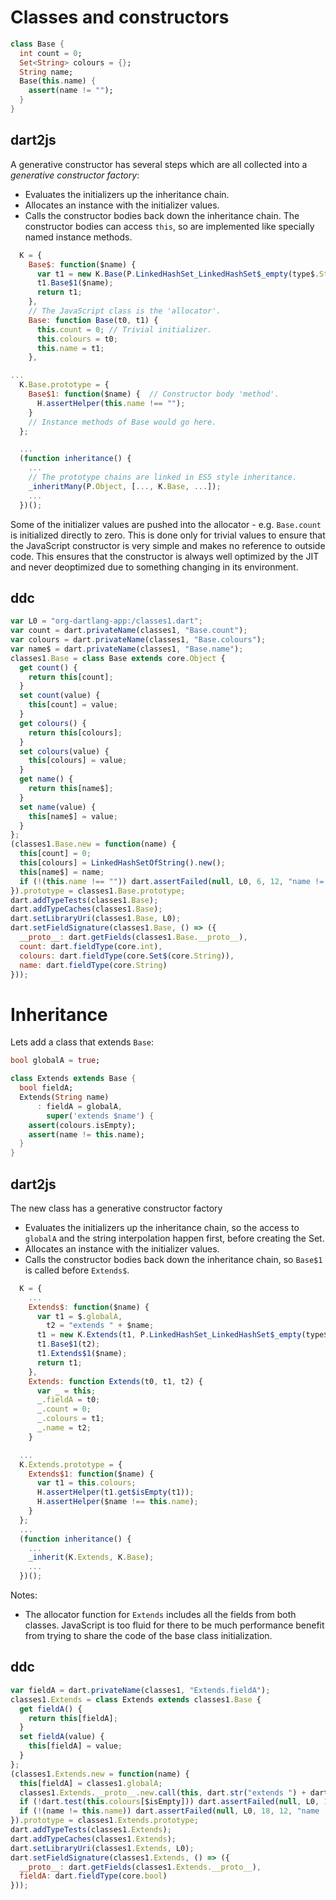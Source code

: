 # Classes and constructors

```dart
class Base {
  int count = 0;
  Set<String> colours = {};
  String name;
  Base(this.name) {
    assert(name != "");
  }
}
```

## dart2js

A generative constructor has several steps which are all collected into a
_generative constructor factory_:

- Evaluates the initializers up the inheritance chain.
- Allocates an instance with the initializer values.
- Calls the constructor bodies back down the inheritance chain. The constructor
  bodies can access `this`, so are implemented like specially named instance
  methods.

```js
  K = {
    Base$: function($name) {
      var t1 = new K.Base(P.LinkedHashSet_LinkedHashSet$_empty(type$.String), $name);
      t1.Base$1($name);
      return t1;
    },
    // The JavaScript class is the 'allocator'.
    Base: function Base(t0, t1) {
      this.count = 0; // Trivial initializer.
      this.colours = t0;
      this.name = t1;
    },

...
  K.Base.prototype = {
    Base$1: function($name) {  // Constructor body 'method'.
      H.assertHelper(this.name !== "");
    }
    // Instance methods of Base would go here.
  };

  ...
  (function inheritance() {
    ...
    // The prototype chains are linked in ES5 style inheritance.
    _inheritMany(P.Object, [..., K.Base, ...]);
    ...
  })();
```

Some of the initializer values are pushed into the allocator - e.g. `Base.count`
is initialized directly to zero. This is done only for trivial values to ensure
that the JavaScript constructor is very simple and makes no reference to outside
code. This ensures that the constructor is always well optimized by the JIT and
never deoptimized due to something changing in its environment.

## ddc
```js
var L0 = "org-dartlang-app:/classes1.dart";
var count = dart.privateName(classes1, "Base.count");
var colours = dart.privateName(classes1, "Base.colours");
var name$ = dart.privateName(classes1, "Base.name");
classes1.Base = class Base extends core.Object {
  get count() {
    return this[count];
  }
  set count(value) {
    this[count] = value;
  }
  get colours() {
    return this[colours];
  }
  set colours(value) {
    this[colours] = value;
  }
  get name() {
    return this[name$];
  }
  set name(value) {
    this[name$] = value;
  }
};
(classes1.Base.new = function(name) {
  this[count] = 0;
  this[colours] = LinkedHashSetOfString().new();
  this[name$] = name;
  if (!(this.name !== "")) dart.assertFailed(null, L0, 6, 12, "name != \"\"");
}).prototype = classes1.Base.prototype;
dart.addTypeTests(classes1.Base);
dart.addTypeCaches(classes1.Base);
dart.setLibraryUri(classes1.Base, L0);
dart.setFieldSignature(classes1.Base, () => ({
  __proto__: dart.getFields(classes1.Base.__proto__),
  count: dart.fieldType(core.int),
  colours: dart.fieldType(core.Set$(core.String)),
  name: dart.fieldType(core.String)
}));
```

# Inheritance

Lets add a class that extends `Base`:
```dart
bool globalA = true;

class Extends extends Base {
  bool fieldA;
  Extends(String name)
      : fieldA = globalA,
        super('extends $name') {
    assert(colours.isEmpty);
    assert(name != this.name);
  }
}
```

## dart2js

The new class has a generative constructor factory
- Evaluates the initializers up the inheritance chain, so the access to
  `globalA` and the string interpolation happen first, before creating the Set.
- Allocates an instance with the initializer values.
- Calls the constructor bodies back down the inheritance chain, so `Base$1` is
  called before `Extends$`.

```js
  K = {
    ...
    Extends$: function($name) {
      var t1 = $.globalA,
        t2 = "extends " + $name;
      t1 = new K.Extends(t1, P.LinkedHashSet_LinkedHashSet$_empty(type$.String), t2);
      t1.Base$1(t2);
      t1.Extends$1($name);
      return t1;
    },
    Extends: function Extends(t0, t1, t2) {
      var _ = this;
      _.fieldA = t0;
      _.count = 0;
      _.colours = t1;
      _.name = t2;
    }

  ...
  K.Extends.prototype = {
    Extends$1: function($name) {
      var t1 = this.colours;
      H.assertHelper(t1.get$isEmpty(t1));
      H.assertHelper($name !== this.name);
    }
  };
  ...
  (function inheritance() {
    ...
    _inherit(K.Extends, K.Base);
    ...
  })();
```

Notes:
- The allocator function for `Extends` includes all the fields from both
  classes. JavaScript is too fluid for there to be much performance benefit from
  trying to share the code of the base class initialization.

## ddc

```js
var fieldA = dart.privateName(classes1, "Extends.fieldA");
classes1.Extends = class Extends extends classes1.Base {
  get fieldA() {
    return this[fieldA];
  }
  set fieldA(value) {
    this[fieldA] = value;
  }
};
(classes1.Extends.new = function(name) {
  this[fieldA] = classes1.globalA;
  classes1.Extends.__proto__.new.call(this, dart.str("extends ") + dart.str(name));
  if (!dart.test(this.colours[$isEmpty])) dart.assertFailed(null, L0, 17, 12, "colours.isEmpty");
  if (!(name != this.name)) dart.assertFailed(null, L0, 18, 12, "name != this.name");
}).prototype = classes1.Extends.prototype;
dart.addTypeTests(classes1.Extends);
dart.addTypeCaches(classes1.Extends);
dart.setLibraryUri(classes1.Extends, L0);
dart.setFieldSignature(classes1.Extends, () => ({
  __proto__: dart.getFields(classes1.Extends.__proto__),
  fieldA: dart.fieldType(core.bool)
}));
```
